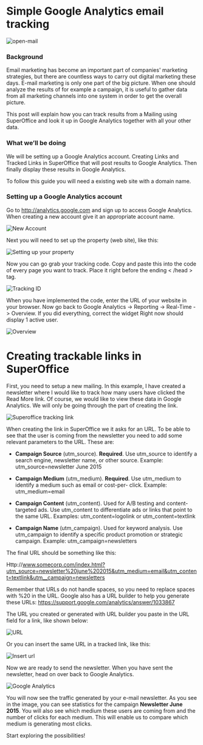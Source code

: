 # Simple Google Analytics email tracking

![open-mail][img1]

### Background

Email marketing has become an important part of companies' marketing strategies, but there are countless ways to carry out digital marketing these days. E-mail marketing is only one part of the big picture. When one should analyze the results of for example a campaign, it is useful to gather data from all marketing channels into one system in order to get the overall picture.

This post will explain how you can track results from a Mailing using SuperOffice and look it up in Google Analytics together with all your other data.

### What we’ll be doing

We will be setting up a Google Analytics account. Creating Links and Tracked Links in SuperOffice that will post results to Google Analytics. Then finally display these results in Google Analytics.

To follow this guide you will need a existing web site with a domain name.

### Setting up a Google Analytics account

Go to http://analytics.google.com and sign up to access Google Analytics. When creating a new account give it an appropriate account name.

![New Account][img2]

Next you will need to set up the property (web site), like this:

![Setting up your property][img3]

Now you can go grab your tracking code. Copy and paste this into the code of every page you want to track. Place it right before the ending < /head > tag.

![Tracking ID][img4]

When you have implemented the code, enter the URL of your website in your browser. Now go back to Google Analytics -> Reporting -> Real-Time -> Overview. If you did everything, correct the widget Right now should display 1 active user.

![Overview][img5]

# Creating trackable links in SuperOffice

First, you need to setup a new mailing. In this example, I have created a newsletter where I would like to track how many users have clicked the Read More link. Of course, we would like to view these data in Google Analytics. We will only be going through the part of creating the link.

![Superoffice tracking link][img6]

When creating the link in SuperOffice we it asks for an URL. To be able to see that the user is coming from the newsletter you need to add some relevant parameters to the URL. These are:

* **Campaign Source** (utm_source). **Required**. Use utm_source to identify a search engine, newsletter name, or other source. Example: utm_source=newsletter June 2015

* **Campaign Medium** (utm_medium). **Required**. Use utm_medium to identify a medium such as email or cost-per- click. Example: utm_medium=email

* **Campaign Content** (utm_content). Used for A/B testing and content-targeted ads. Use utm_content to differentiate ads or links that point to the same URL. Examples: utm_content=logolink or utm_content=textlink

* **Campaign Name** (utm_campaign). Used for keyword analysis. Use utm_campaign to identify a specific product promotion or strategic campaign. Example: utm_campaign=newsletters

The final URL should be something like this:

Http://www.somecorp.com/index.html?utm_source=newsletter%20june%202015&utm_medium=email&utm_content=textlink&utm__campaign=newsletters

Remember that URLs do not handle spaces, so you need to replace spaces with %20 in the URL. Google also has a URL builder to help you generate these URLs: https://support.google.com/analytics/answer/1033867

The URL you created or generated with URL builder you paste in the URL field for a link, like shown below:

![URL][img7]

Or you can insert the same URL in a tracked link, like this:

![Insert url][img8]

Now we are ready to send the newsletter. When you have sent the newsletter, head on over back to Google Analytics.

![Google Analytics][img9]

You will now see the traffic generated by your e-mail newsletter. As you see in the image, you can see statistics for the campaign **Newsletter June 2015**. You will also see which medium these users are coming from and the number of clicks for each medium. This will enable us to compare which medium is generating most clicks.

Start exploring the possibilities!


[img1]:media/open-mail.jpg
[img2]:media/new-account
[img3]:media/setting-up-property
[img4]:media/tracking-id
[img5]:media/overview-right-now
[img6]:media/so-trackable-links
[img7]:media/generated-link
[img8]:media/insert-url
[img9]:media/google-analytics